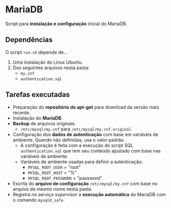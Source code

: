 # MariaDB

Script para **instalação e configuração** inicial do MariaDB.

## Dependências

O script `run.sh` depende de...

1. Uma instalação do Linux Ubuntu.
2. Dos seguintes arquivos nesta pasta:
   - `my.cnf`
   - `authentication.sql`

## Tarefas executadas

- Preparação do **repositório do apt-get** para download da versão mais recente.
- Instalação do **MariaDB**.
- **Backup** de arquivos originais.
  - `/etc/mysql/my.cnf` para `/etc/mysql/my.cnf.original`.
- Configuração dos **dados de autenticação** com base em variáveis de ambiente. Quando não definidas, usa o valor padrão.
  - A configuração é feita com a execução do script SQL `authentication.sql` que tem seu conteúdo ajustado com base nas variáveis de ambiente.
  - Variáveis de ambiente usadas para definir a autenticação:
    - `MYSQL_ROOT_USER` = "root"
    - `MYSQL_ROOT_HOST` = "%"
    - `MYSQL_ROOT_PASSWORD` = "password"
- Escrita do **arquivo de configuração** `/etc/mysql/my.cnf` com base no arquivo de mesmo nome nesta pasta.
- Registra no serviço *supervisor* a **execução automática** do MariaDB com o comando `mysqld_safe`.
